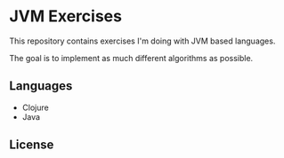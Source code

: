 JVM Exercises
=============

This repository contains exercises I'm doing
with JVM based languages.

The goal is to implement as much different algorithms
as possible.

Languages
---------

 - Clojure
 - Java

 License
 -------

